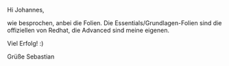 Hi Johannes,

wie besprochen, anbei die Folien.
Die Essentials/Grundlagen-Folien sind die offiziellen von Redhat, die
Advanced sind meine eigenen.

Viel Erfolg! :)

Grüße
Sebastian